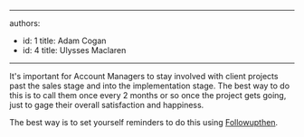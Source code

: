 

---
authors:
  - id: 1
    title: Adam Cogan
  - id: 4
    title: Ulysses Maclaren
---




<span class='intro'> <p>It's important for Account Managers to stay involved with client projects past the 
                sales stage and into the implementation stage. The best way to do this is to call 
                them once every 2 months or so once the project gets going, just to gage their 
                overall satisfaction and happiness.
             </p> </span>

<p>The best way is&#160;to set yourself reminders to do this ​using <a href="/Communication/RulesToBetterEmail/Pages/FollowUpEmailsEffectively.aspx">Followupthen</a>.</p>


